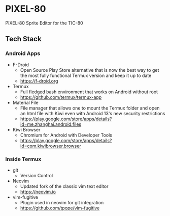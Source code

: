 # PIXEL-80
PIXEL-80 Sprite Editor for the TIC-80

## Tech Stack
### Android Apps
* F-Droid
    * Open Source Play Store alternative that is now the best way to get the most fully functional Termux version and keep it up to date
    * <https://f-droid.org>
* Termux
    * Full fledged bash environment that works on Android without root
    * <https://github.com/termux/termux-app>
* Material File
    * File manager that allows one to mount the Termux folder and open an html file with Kiwi even with Android 13's new security restrictions
    * <https://play.google.com/store/apps/details?id=me.zhanghai.android.files>
* Kiwi Browser
    * Chromium for Android with Developer Tools
    * <https://play.google.com/store/apps/details?id=com.kiwibrowser.browser>

### Inside Termux
* git
    * Version Control
* Neovim
    * Updated fork of the classic vim text editor
    * <https://neovim.io>
* vim-fugitive
    * Plugin used in neovim for git integration
    * <https://github.com/tpope/vim-fugitive>
